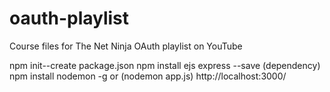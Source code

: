 # oauth-playlist
Course files for The Net Ninja OAuth playlist on YouTube

npm init--create package.json
npm install ejs express  --save (dependency)
npm install nodemon -g
or (nodemon app.js)
http://localhost:3000/
